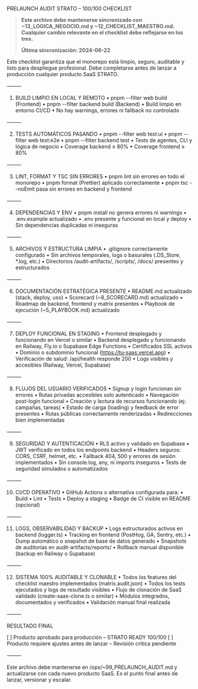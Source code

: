 PRELAUNCH AUDIT STRATO – 100/100 CHECKLIST

> **Este archivo debe mantenerse sincronizado con ~13_LOGICA_NEGOCIO.md y ~12_CHECKLIST_MAESTRO.md. Cualquier cambio relevante en el checklist debe reflejarse en los tres.**
> 
> **Última sincronización: 2024-06-22**

Este checklist garantiza que el monorepo está limpio, seguro, auditable y listo para despliegue profesional.
Debe completarse antes de lanzar a producción cualquier producto SaaS STRATO.

⸻

1. BUILD LIMPIO EN LOCAL Y REMOTO
	•	pnpm --filter web build (Frontend)
	•	pnpm --filter backend build (Backend)
	•	Build limpio en entorno CI/CD
	•	No hay warnings, errores ni fallback no controlado

⸻

2. TESTS AUTOMÁTICOS PASANDO
	•	pnpm --filter web test:ui
	•	pnpm --filter web test:e2e
	•	pnpm --filter backend test
	•	Tests de agentes, CLI y lógica de negocio
	•	Coverage backend ≥ 80%
	•	Coverage frontend ≥ 80%

⸻

3. LINT, FORMAT Y TSC SIN ERRORES
	•	pnpm lint sin errores en todo el monorepo
	•	pnpm format (Prettier) aplicado correctamente
	•	pnpm tsc --noEmit pasa sin errores en backend y frontend

⸻

4. DEPENDENCIAS Y ENV
	•	pnpm install no genera errores ni warnings
	•	.env.example actualizado
	•	.env presente y funcional en local y deploy
	•	Sin dependencias duplicadas ni inseguras

⸻

5. ARCHIVOS Y ESTRUCTURA LIMPIA
	•	.gitignore correctamente configurado
	•	Sin archivos temporales, logs o basurales (.DS_Store, *.log, etc.)
	•	Directorios /audit-artifacts/, /scripts/, /docs/ presentes y estructurados

⸻

6. DOCUMENTACIÓN ESTRATÉGICA PRESENTE
	•	README.md actualizado (stack, deploy, uso)
	•	Scorecard (~8_SCORECARD.md) actualizado
	•	Roadmap de backend, frontend y matrix presentes
	•	Playbook de ejecución (~5_PLAYBOOK.md) actualizado

⸻

7. DEPLOY FUNCIONAL EN STAGING
	•	Frontend desplegado y funcionando en Vercel o similar
	•	Backend desplegado y funcionando en Railway, Fly.io o Supabase Edge Functions
	•	Certificados SSL activos
	•	Dominio o subdominio funcional (https://tu-saas.vercel.app)
	•	Verificación de salud: /api/health responde 200
	•	Logs visibles y accesibles (Railway, Vercel, Supabase)

⸻

8. FLUJOS DEL USUARIO VERIFICADOS
	•	Signup y login funcionan sin errores
	•	Rutas privadas accesibles solo autenticado
	•	Navegación post-login funcional
	•	Creación y lectura de recursos funcionando (ej: campañas, tareas)
	•	Estado de carga (loading) y feedback de error presentes
	•	Rutas públicas correctamente renderizadas
	•	Redirecciones bien implementadas

⸻

9. SEGURIDAD Y AUTENTICACIÓN
	•	RLS activo y validado en Supabase
	•	JWT verificado en todos los endpoints backend
	•	Headers seguros: CORS, CSRF, helmet, etc.
	•	Fallback 404, 500 y errores de sesión implementados
	•	Sin console.log, any, ni imports inseguros
	•	Tests de seguridad simulados o automatizados

⸻

10. CI/CD OPERATIVO
	•	GitHub Actions o alternativa configurada para:
	•	Build
	•	Lint
	•	Tests
	•	Deploy a staging
	•	Badge de CI visible en README (opcional)

⸻

11. LOGS, OBSERVABILIDAD Y BACKUP
	•	Logs estructurados activos en backend (logger.ts)
	•	Tracking en frontend (PostHog, GA, Sentry, etc.)
	•	Dump automático o snapshot de base de datos generado
	•	Snapshots de auditorías en audit-artifacts/reports/
	•	Rollback manual disponible (backup en Railway o Supabase)

⸻

12. SISTEMA 100% AUDITABLE Y CLONABLE
	•	Todos los features del checklist maestro implementados (matrix.audit.json)
	•	Todos los tests ejecutados y logs de resultado visibles
	•	Flujo de clonación de SaaS validado (create-saas-clone.ts o similar)
	•	Módulos integrados, documentados y verificados
	•	Validación manual final realizada

⸻

RESULTADO FINAL

[ ] Producto aprobado para producción – STRATO READY 100/100
[ ] Producto requiere ajustes antes de lanzar – Revisión crítica pendiente

⸻

Este archivo debe mantenerse en /ops/~99_PRELAUNCH_AUDIT.md y actualizarse con cada nuevo producto SaaS. Es el punto final antes de lanzar, versionar y escalar.
